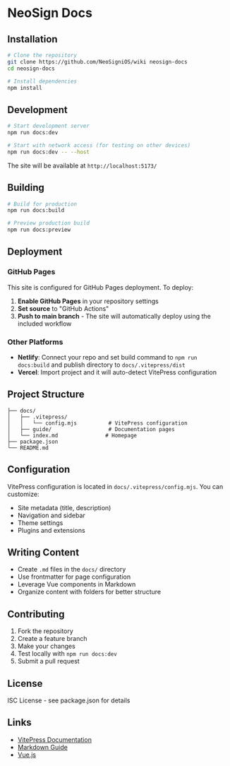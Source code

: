 # NeoSign Docs

## Installation

```bash
# Clone the repository
git clone https://github.com/NeoSigniOS/wiki neosign-docs
cd neosign-docs

# Install dependencies
npm install
```

## Development

```bash
# Start development server
npm run docs:dev

# Start with network access (for testing on other devices)
npm run docs:dev -- --host
```

The site will be available at `http://localhost:5173/`

## Building

```bash
# Build for production
npm run docs:build

# Preview production build
npm run docs:preview
```

## Deployment

### GitHub Pages

This site is configured for GitHub Pages deployment. To deploy:

1. **Enable GitHub Pages** in your repository settings
2. **Set source** to "GitHub Actions" 
3. **Push to main branch** - The site will automatically deploy using the included workflow

### Other Platforms

- **Netlify**: Connect your repo and set build command to `npm run docs:build` and publish directory to `docs/.vitepress/dist`
- **Vercel**: Import project and it will auto-detect VitePress configuration

## Project Structure

```
├── docs/
│   ├── .vitepress/
│   │   └── config.mjs          # VitePress configuration
│   ├── guide/                  # Documentation pages
│   └── index.md               # Homepage
├── package.json
└── README.md
```

## Configuration

VitePress configuration is located in `docs/.vitepress/config.mjs`. You can customize:

- Site metadata (title, description)
- Navigation and sidebar
- Theme settings
- Plugins and extensions

## Writing Content

- Create `.md` files in the `docs/` directory
- Use frontmatter for page configuration
- Leverage Vue components in Markdown
- Organize content with folders for better structure

## Contributing

1. Fork the repository
2. Create a feature branch
3. Make your changes
4. Test locally with `npm run docs:dev`
5. Submit a pull request

## License

ISC License - see package.json for details

## Links

- [VitePress Documentation](https://vitepress.dev/)
- [Markdown Guide](https://www.markdownguide.org/)
- [Vue.js](https://vuejs.org/) 
